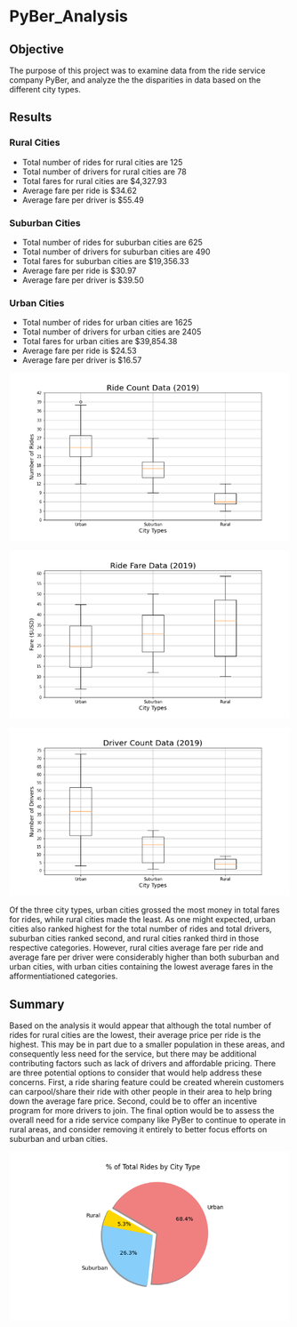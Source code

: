 # PyBer_Analysis

## Objective
The purpose of this project was to examine data from the ride service company PyBer, and analyze the the disparities in data based on the different city types.

## Results
### Rural Cities
- Total number of rides for rural cities are 125
- Total number of drivers for rural cities are 78 
- Total fares for rural cities are $4,327.93 
- Average fare per ride is $34.62 
- Average fare per driver is $55.49

### Suburban Cities
- Total number of rides for suburban cities are 625
- Total number of drivers for suburban cities are 490
- Total fares for suburban cities are $19,356.33
- Average fare per ride is $30.97 
- Average fare per driver is $39.50

### Urban Cities
- Total number of rides for urban cities are 1625
- Total number of drivers for urban cities are 2405 
- Total fares for urban cities are $39,854.38
- Average fare per ride is $24.53 
- Average fare per driver is $16.57

![Fig2](https://github.com/vanessamignelli/PyBer_Analysis/blob/main/analysis/Fig2.png)

![Fig3](https://github.com/vanessamignelli/PyBer_Analysis/blob/main/analysis/Fig3.png)

![Fig4](https://github.com/vanessamignelli/PyBer_Analysis/blob/main/analysis/Fig4.png)

Of the three city types, urban cities grossed the most money in total fares for rides, while rural cities made the least. As one might expected, urban cities also ranked highest for the total number of rides and total drivers, suburban cities ranked second, and rural cities ranked third in those respective categories. However, rural cities average fare per ride and average fare per driver were considerably higher than both suburban and urban cities, with urban cities containing the lowest average fares in the afformentiationed categories.

## Summary
Based on the analysis it would appear that although the total number of rides for rural cities are the lowest, their average price per ride is the highest. This may be in part due to a smaller population in these areas, and consequently less need for the service, but there may be additional contributing factors such as lack of drivers and affordable pricing. There are three potential options to consider that would help address these concerns. First, a ride sharing feature could be created wherein customers can carpool/share their ride with other people in their area to help bring down the average fare price. Second, could be to offer an incentive program for more drivers to join. The final option would be to assess the overall need for a ride service company like PyBer to continue to operate in rural areas, and consider removing it entirely to better focus efforts on suburban and urban cities.

![Fig6](https://github.com/vanessamignelli/PyBer_Analysis/blob/main/analysis/Fig6.png)
